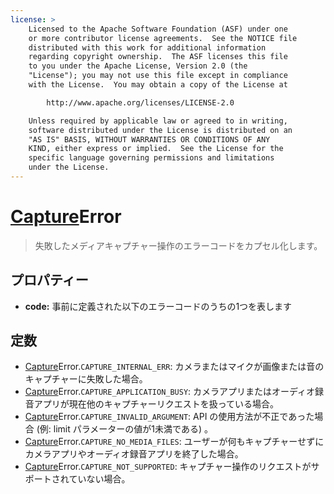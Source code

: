 ```yaml
---
license: >
    Licensed to the Apache Software Foundation (ASF) under one
    or more contributor license agreements.  See the NOTICE file
    distributed with this work for additional information
    regarding copyright ownership.  The ASF licenses this file
    to you under the Apache License, Version 2.0 (the
    "License"); you may not use this file except in compliance
    with the License.  You may obtain a copy of the License at

        http://www.apache.org/licenses/LICENSE-2.0

    Unless required by applicable law or agreed to in writing,
    software distributed under the License is distributed on an
    "AS IS" BASIS, WITHOUT WARRANTIES OR CONDITIONS OF ANY
    KIND, either express or implied.  See the License for the
    specific language governing permissions and limitations
    under the License.
---
```


<a href="capture.html">Capture</a>Error
============

> 失敗したメディアキャプチャー操作のエラーコードをカプセル化します。

プロパティー
----------

- __code:__ 事前に定義された以下のエラーコードのうちの1つを表します

定数
---------

- <a href="capture.html">Capture</a>Error.`CAPTURE_INTERNAL_ERR`: カメラまたはマイクが画像または音のキャプチャーに失敗した場合。
- <a href="capture.html">Capture</a>Error.`CAPTURE_APPLICATION_BUSY`: カメラアプリまたはオーディオ録音アプリが現在他のキャプチャーリクエストを扱っている場合。
- <a href="capture.html">Capture</a>Error.`CAPTURE_INVALID_ARGUMENT`: API の使用方法が不正であった場合 (例: limit パラメーターの値が1未満である) 。
- <a href="capture.html">Capture</a>Error.`CAPTURE_NO_MEDIA_FILES`: ユーザーが何もキャプチャーせずにカメラアプリやオーディオ録音アプリを終了した場合。
- <a href="capture.html">Capture</a>Error.`CAPTURE_NOT_SUPPORTED`: キャプチャー操作のリクエストがサポートされていない場合。

